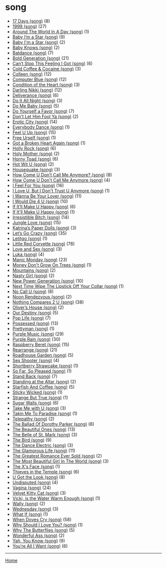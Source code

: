 # song

  * [17 Days (song)](./song/17-days/) (8)
  * [1999 (song)](./song/1999/) (27)
  * [Around The World In A Day (song)](./song/around-the-world-in-a-day/) (1)
  * [Baby I’m a Star (song)](./song/baby-i-m-a-star/) (9)
  * [Baby I'm a Star (song)](./song/baby-i-m-a-star/) (2)
  * [Baby Knows (song)](./song/baby-knows/) (2)
  * [Batdance (song)](./song/batdance/) (7)
  * [Bold Generation (song)](./song/bold-generation/) (21)
  * [Can’t Stop This Feeling I Got (song)](./song/can-t-stop-this-feeling-i-got/) (6)
  * [Cold Coffee & Cocaine (song)](./song/cold-coffee-cocaine/) (3)
  * [Colleen (song)](./song/colleen/) (12)
  * [Computer Blue (song)](./song/computer-blue/) (12)
  * [Condition of the Heart (song)](./song/condition-of-the-heart/) (3)
  * [Darling Nikki (song)](./song/darling-nikki/) (12)
  * [Deliverance (song)](./song/deliverance/) (6)
  * [Do It All Night (song)](./song/do-it-all-night/) (3)
  * [Do Me Baby (song)](./song/do-me-baby/) (5)
  * [Do Yourself a Favor (song)](./song/do-yourself-a-favor/) (7)
  * [Don't Let Him Fool Ya (song)](./song/don-t-let-him-fool-ya/) (2)
  * [Erotic City (song)](./song/erotic-city/) (14)
  * [Everybody Dance (song)](./song/everybody-dance/) (1)
  * [Feel U Up (song)](./song/feel-u-up/) (15)
  * [Free Urself (song)](./song/free-urself/) (1)
  * [Got a Broken Heart Again (song)](./song/got-a-broken-heart-again/) (1)
  * [Holly Rock (song)](./song/holly-rock/) (6)
  * [Holy Mother (song)](./song/holy-mother/) (2)
  * [Horny Toad (song)](./song/horny-toad/) (6)
  * [Hot Wit U (song)](./song/hot-wit-u/) (2)
  * [Housequake (song)](./song/housequake/) (3)
  * [How Come U Don’t Call Me Anymore? (song)](./song/how-come-u-don-t-call-me-anymore/) (8)
  * [How Come U Don't Call Me Anymore (song)](./song/how-come-u-don-t-call-me-anymore/) (4)
  * [I Feel For You (song)](./song/i-feel-for-you/) (16)
  * [I Love U, But I Don't Trust U Anymore (song)](./song/i-love-u-but-i-don-t-trust-u-anymore/) (1)
  * [I Wanna Be Your Lover (song)](./song/i-wanna-be-your-lover/) (11)
  * [I Would Die 4 U (song)](./song/i-would-die-4-u/) (10)
  * [If It’ll Make U Happy (song)](./song/if-it-ll-make-u-happy/) (6)
  * [If It'll Make U Happy (song)](./song/if-it-ll-make-u-happy/) (1)
  * [Irresistible Bitch (song)](./song/irresistible-bitch/) (14)
  * [Jungle Love (song)](./song/jungle-love/) (15)
  * [Katrina’s Paper Dolls (song)](./song/katrina-s-paper-dolls/) (3)
  * [Let’s Go Crazy (song)](./song/let-s-go-crazy/) (35)
  * [Letitgo (song)](./song/letitgo/) (1)
  * [Little Red Corvette (song)](./song/little-red-corvette/) (78)
  * [Love and Sex (song)](./song/love-and-sex/) (3)
  * [Luka (song)](./song/luka/) (4)
  * [Manic Monday (song)](./song/manic-monday/) (23)
  * [Money Don't Grow On Trees (song)](./song/money-don-t-grow-on-trees/) (1)
  * [Mountains (song)](./song/mountains/) (2)
  * [Nasty Girl (song)](./song/nasty-girl/) (2)
  * [New Power Generation (song)](./song/new-power-generation/) (10)
  * [Next Time Wipe The Lipstick Off Your Collar (song)](./song/next-time-wipe-the-lipstick-off-your-collar/) (1)
  * [No Call U (song)](./song/no-call-u/) (8)
  * [Noon Rendezvous (song)](./song/noon-rendezvous/) (2)
  * [Nothing Compares 2 U (song)](./song/nothing-compares-2-u/) (38)
  * [Oliver’s House (song)](./song/oliver-s-house/) (2)
  * [Our Destiny (song)](./song/our-destiny/) (5)
  * [Pop Life (song)](./song/pop-life/) (7)
  * [Possessed (song)](./song/possessed/) (13)
  * [Prettyman (song)](./song/prettyman/) (1)
  * [Purple Music (song)](./song/purple-music/) (29)
  * [Purple Rain (song)](./song/purple-rain/) (30)
  * [Raspberry Beret (song)](./song/raspberry-beret/) (15)
  * [Rearrange (song)](./song/rearrange/) (21)
  * [Roadhouse Garden (song)](./song/roadhouse-garden/) (5)
  * [Sex Shooter (song)](./song/sex-shooter/) (4)
  * [Shortberry Strawcake (song)](./song/shortberry-strawcake/) (1)
  * [So Far, So Pleased (song)](./song/so-far-so-pleased/) (1)
  * [Stand Back (song)](./song/stand-back/) (7)
  * [Standing at the Altar (song)](./song/standing-at-the-altar/) (2)
  * [Starfish And Coffee (song)](./song/starfish-and-coffee/) (5)
  * [Sticky Wicked (song)](./song/sticky-wicked/) (1)
  * [Strange But True (song)](./song/strange-but-true/) (1)
  * [Sugar Walls (song)](./song/sugar-walls/) (6)
  * [Take Me with U (song)](./song/take-me-with-u/) (3)
  * [Takin Me To Paradise (song)](./song/takin-me-to-paradise/) (1)
  * [Telepathy (song)](./song/telepathy/) (2)
  * [The Ballad Of Dorothy Parker (song)](./song/the-ballad-of-dorothy-parker/) (8)
  * [The Beautiful Ones (song)](./song/the-beautiful-ones/) (13)
  * [The Belle of St. Mark (song)](./song/the-belle-of-st-mark/) (3)
  * [The Bird (song)](./song/the-bird/) (9)
  * [The Dance Electric (song)](./song/the-dance-electric/) (3)
  * [The Glamorous Life (song)](./song/the-glamorous-life/) (11)
  * [The Greatest Romance Ever Sold (song)](./song/the-greatest-romance-ever-sold/) (2)
  * [The Most Beautiful Girl In The World (song)](./song/the-most-beautiful-girl-in-the-world/) (3)
  * [The X's Face (song)](./song/the-x-s-face/) (1)
  * [Thieves in the Temple (song)](./song/thieves-in-the-temple/) (6)
  * [U Got the Look (song)](./song/u-got-the-look/) (8)
  * [Undisputed (song)](./song/undisputed/) (4)
  * [Vagina (song)](./song/vagina/) (24)
  * [Velvet Kitty Cat (song)](./song/velvet-kitty-cat/) (3)
  * [Vicki, is the Water Warm Enough (song)](./song/vicki-is-the-water-warm-enough/) (1)
  * [Wally (song)](./song/wally/) (2)
  * [Wednesday (song)](./song/wednesday/) (3)
  * [What If (song)](./song/what-if/) (1)
  * [When Doves Cry (song)](./song/when-doves-cry/) (58)
  * [Why Should I Love You? (song)](./song/why-should-i-love-you/) (1)
  * [Why The Butterflies (song)](./song/why-the-butterflies/) (5)
  * [Wonderful Ass (song)](./song/wonderful-ass/) (2)
  * [Yah, You Know (song)](./song/yah-you-know/) (9)
  * [You’re All I Want (song)](./song/you-re-all-i-want/) (6)

----

[Home](../)
